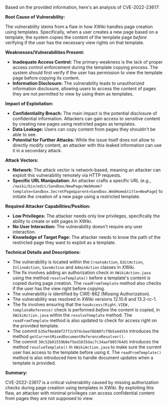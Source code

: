 Based on the provided information, here's an analysis of CVE-2022-23617:

**Root Cause of Vulnerability:**

The vulnerability stems from a flaw in how XWiki handles page creation using templates. Specifically, when a user creates a new page based on a template, the system copies the content of the template page *before* verifying if the user has the necessary view rights on that template.

**Weaknesses/Vulnerabilities Present:**

*   **Inadequate Access Control:** The primary weakness is the lack of proper access control enforcement during the template copying process. The system should first verify if the user has permission to view the template page before copying its content.
*   **Information Disclosure:** The vulnerability leads to unauthorized information disclosure, allowing users to access the content of pages they are not permitted to view by using them as templates.

**Impact of Exploitation:**

*   **Confidentiality Breach:** The main impact is the potential disclosure of confidential information. Attackers can gain access to sensitive content by creating new pages using restricted pages as templates.
*   **Data Leakage:**  Users can copy content from pages they shouldn't be able to see.
*   **Potential for Further Attacks:**  While the issue itself does not allow to directly modify content, an attacker with this leaked information can use it in a secondary attack.

**Attack Vectors:**

*   **Network:** The attack vector is network-based, meaning an attacker can exploit this vulnerability remotely via HTTP requests.
*   **Specific URL Manipulation:** An attacker crafts a specific URL (e.g., `/xwiki/bin/edit/Sandbox/NewPage/WebHome?template=Sandbox.SecretPage&parent=Sandbox.WebHome&title=NewPage`) to initiate the creation of a new page using a restricted template.

**Required Attacker Capabilities/Position:**

*   **Low Privileges:** The attacker needs only low privileges, specifically the ability to create or edit pages in XWiki.
*   **No User Interaction:** The vulnerability doesn't require any user interaction.
*   **Knowledge of Target Page:** The attacker needs to know the path of the restricted page they want to exploit as a template.

**Technical Details and Descriptions:**

*   The vulnerability is located within the `CreateAction`, `EditAction`, `InlineAction`, `SaveAction` and `AdminAction` classes in XWiki.
*   The fix involves adding an authorization check in `XWikiAction.java` using the method `resolveTemplate()` before a template's content is copied during page creation. The `readFromTemplate` method also checks if the user has the view right before copying.
*   The vulnerability is identified by CWE-862 (Missing Authorization).
*   The vulnerability was resolved in XWiki versions 12.10.6 and 13.2-rc-1.
*   The fix involves ensuring that the `hasAccess(Right.VIEW, templateReference)` check is performed *before* the content is copied, in `XWikiAction.java` within the `resolveTemplate` method. The `readFromTemplate` method is also updated to check for access right on the provided template.
*   The commit `b35ef0edd4f2ff2c974cbeef6b80fcf9b5a44554` introduces the method `getCurrentMixedDocumentReferenceResolver()`.
*   The commit `30c52b01559b8ef5ed1035dac7c34aaf805764d5` introduces the method `resolveTemplate()` in `XWikiAction.java` to make sure the current user has access to the template before using it. The `readFromTemplate()` method is also introduced here to handle document updates when a template is provided.

**Summary:**

CVE-2022-23617 is a critical vulnerability caused by missing authorization checks during page creation using templates in XWiki. By exploiting this flaw, an attacker with minimal privileges can access confidential content from pages they are not supposed to view.